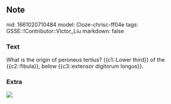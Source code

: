## Note
nid: 1661020710484
model: Cloze-chrisc-ff04e
tags: GSSE::!Contributor::Victor_Liu
markdown: false

### Text
What is the origin of peroneus tertius? {{c1::Lower third}} of the
{{c2::fibula}}, below {{c3::extensor digitorum longus}}.

### Extra
<img src="paste-4bfc1841aabb5fd373fcfb185b08e0d4aff61443.jpg">
